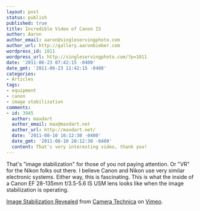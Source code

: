 ```yaml
---
layout: post
status: publish
published: true
title: Incredible Video of Canon IS
author: Aaron
author_email: aaron@singleservingphoto.com
author_url: http://gallery.aaronbieber.com
wordpress_id: 1011
wordpress_url: http://singleservingphoto.com/?p=1011
date: '2011-06-23 07:42:15 -0400'
date_gmt: '2011-06-23 11:42:15 -0400'
categories:
- Articles
tags:
- equipment
- canon
- image stabilization
comments:
- id: 3945
  author: maxdart
  author_email: max@maxdart.net
  author_url: http://maxdart.net/
  date: '2011-08-10 16:12:30 -0400'
  date_gmt: '2011-08-10 20:12:30 -0400'
  content: That's very interesting video, thank you!
---
```

That's "image stabilization" for those of you not paying attention. Or
"VR" for the Nikon folks out there. I believe Canon and Nikon use very
similar electronic systems. Either way, this is fascinating. This is
what the inside of a Canon EF 28-135mm f/3.5-5.6 IS USM lens looks like
when the image stabilization is operating.

[Image Stabilization Revealed](http://vimeo.com/25219345) from [Camera
Technica](http://vimeo.com/camtech) on [Vimeo](http://vimeo.com).
